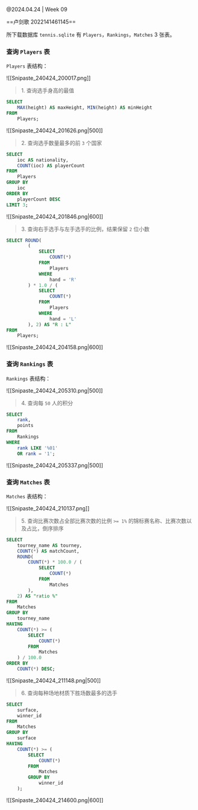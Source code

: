 @2024.04.24 | Week 09

==卢剑歌 2022141461145==

所下载数据库 `tennis.sqlite` 有 `Players`，`Rankings`，`Matches` 3 张表。

### 查询 `Players` 表

`Players` 表结构：

![[Snipaste_240424_200017.png]]

> 1\. 查询选手身高的最值

```sql
SELECT
    MAX(height) AS maxHeight, MIN(height) AS minHeight
FROM
    Players;
```

![[Snipaste_240424_201626.png|500]]

> 2\. 查询选手数量最多的前 `3` 个国家

```sql
SELECT
    ioc AS nationality,
    COUNT(ioc) AS playerCount
FROM
    Players
GROUP BY
    ioc
ORDER BY
    playerCount DESC
LIMIT 3;
```

![[Snipaste_240424_201846.png|600]]

> 3\. 查询右手选手与左手选手的比例，结果保留 `2` 位小数

```sql
SELECT ROUND(
        (
            SELECT
                COUNT(*)
            FROM
                Players
            WHERE
                hand = 'R'
        ) * 1.0 / (
            SELECT
                COUNT(*)
            FROM
                Players
            WHERE
                hand = 'L'
        ), 2) AS "R : L"
FROM
    Players;
```

![[Snipaste_240424_204158.png|600]]

### 查询 `Rankings` 表

`Rankings` 表结构：

![[Snipaste_240424_205310.png|500]]

> 4\. 查询每 `50` 人的积分

```sql
SELECT
    rank,
    points
FROM
    Rankings
WHERE
    rank LIKE '%01'
    OR rank = '1';
```

![[Snipaste_240424_205337.png|500]]

### 查询 `Matches` 表

`Matches` 表结构：

![[Snipaste_240424_210137.png]]

> 5\. 查询比赛次数占全部比赛次数的比例 `>= 1%` 的锦标赛名称、比赛次数以及占比，倒序排序

```sql
SELECT
    tourney_name AS tourney,
    COUNT(*) AS matchCount,
    ROUND(
        COUNT(*) * 100.0 / (
            SELECT
                COUNT(*)
            FROM
                Matches
        ),
    2) AS "ratio %"
FROM
    Matches
GROUP BY
    tourney_name
HAVING
    COUNT(*) >= (
        SELECT
            COUNT(*)
        FROM
            Matches
    ) / 100.0
ORDER BY
    COUNT(*) DESC;
```

![[Snipaste_240424_211148.png|500]]

> 6\. 查询每种场地材质下胜场数最多的选手

```sql
SELECT
    surface,
    winner_id
FROM
    Matches
GROUP BY
    surface
HAVING
    COUNT(*) >= (
        SELECT
            COUNT(*)
        FROM
            Matches
        GROUP BY
            winner_id
    );
```

![[Snipaste_240424_214600.png|600]]